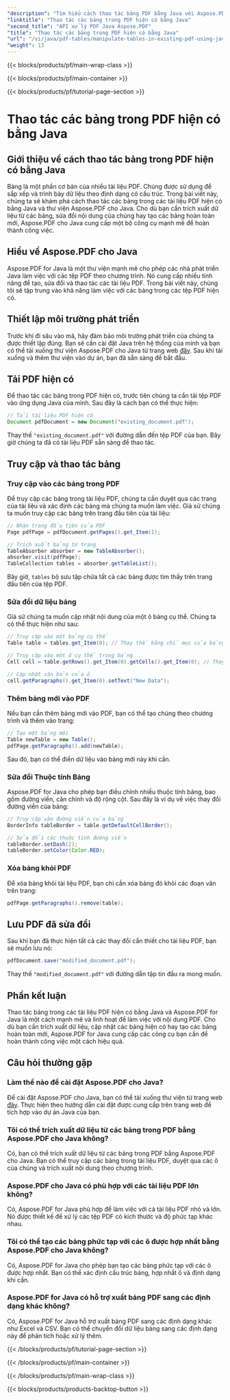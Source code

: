 ```yaml
---
"description": "Tìm hiểu cách thao tác bảng PDF bằng Java với Aspose.PDF for Java. Hướng dẫn từng bước này bao gồm trích xuất bảng, sửa đổi và nhiều hơn nữa để xử lý PDF hiệu quả."
"linktitle": "Thao tác các bảng trong PDF hiện có bằng Java"
"second_title": "API xử lý PDF Java Aspose.PDF"
"title": "Thao tác các bảng trong PDF hiện có bằng Java"
"url": "/vi/java/pdf-tables/manipulate-tables-in-existing-pdf-using-java/"
"weight": 13
---
```


{{< blocks/products/pf/main-wrap-class >}}

{{< blocks/products/pf/main-container >}}

{{< blocks/products/pf/tutorial-page-section >}}

# Thao tác các bảng trong PDF hiện có bằng Java


## Giới thiệu về cách thao tác bảng trong PDF hiện có bằng Java

Bảng là một phần cơ bản của nhiều tài liệu PDF. Chúng được sử dụng để sắp xếp và trình bày dữ liệu theo định dạng có cấu trúc. Trong bài viết này, chúng ta sẽ khám phá cách thao tác các bảng trong các tài liệu PDF hiện có bằng Java và thư viện Aspose.PDF cho Java. Cho dù bạn cần trích xuất dữ liệu từ các bảng, sửa đổi nội dung của chúng hay tạo các bảng hoàn toàn mới, Aspose.PDF cho Java cung cấp một bộ công cụ mạnh mẽ để hoàn thành công việc.

## Hiểu về Aspose.PDF cho Java

Aspose.PDF for Java là một thư viện mạnh mẽ cho phép các nhà phát triển Java làm việc với các tệp PDF theo chương trình. Nó cung cấp nhiều tính năng để tạo, sửa đổi và thao tác các tài liệu PDF. Trong bài viết này, chúng tôi sẽ tập trung vào khả năng làm việc với các bảng trong các tệp PDF hiện có.

## Thiết lập môi trường phát triển

Trước khi đi sâu vào mã, hãy đảm bảo môi trường phát triển của chúng ta được thiết lập đúng. Bạn sẽ cần cài đặt Java trên hệ thống của mình và bạn có thể tải xuống thư viện Aspose.PDF cho Java từ trang web [đây](https://releases.aspose.com/pdf/java/). Sau khi tải xuống và thêm thư viện vào dự án, bạn đã sẵn sàng để bắt đầu.

## Tải PDF hiện có

Để thao tác các bảng trong PDF hiện có, trước tiên chúng ta cần tải tệp PDF vào ứng dụng Java của mình. Sau đây là cách bạn có thể thực hiện:

```java
// Tải tài liệu PDF hiện có
Document pdfDocument = new Document("existing_document.pdf");
```

Thay thế `"existing_document.pdf"` với đường dẫn đến tệp PDF của bạn. Bây giờ chúng ta đã có tài liệu PDF sẵn sàng để thao tác.

## Truy cập và thao tác bảng

### Truy cập vào các bảng trong PDF

Để truy cập các bảng trong tài liệu PDF, chúng ta cần duyệt qua các trang của tài liệu và xác định các bảng mà chúng ta muốn làm việc. Giả sử chúng ta muốn truy cập các bảng trên trang đầu tiên của tài liệu:

```java
// Nhận trang đầu tiên của PDF
Page pdfPage = pdfDocument.getPages().get_Item(1);

// Trích xuất bảng từ trang
TableAbsorber absorber = new TableAbsorber();
absorber.visit(pdfPage);
TableCollection tables = absorber.getTableList();
```

Bây giờ, `tables` bộ sưu tập chứa tất cả các bảng được tìm thấy trên trang đầu tiên của tệp PDF.

### Sửa đổi dữ liệu bảng

Giả sử chúng ta muốn cập nhật nội dung của một ô bảng cụ thể. Chúng ta có thể thực hiện như sau:

```java
// Truy cập vào một bảng cụ thể
Table table = tables.get_Item(0); // Thay thế bằng chỉ mục của bảng bạn mong muốn

// Truy cập vào một ô cụ thể trong bảng
Cell cell = table.getRows().get_Item(0).getCells().get_Item(0); // Thay thế bằng chỉ số hàng và cột

// Cập nhật văn bản của ô
cell.getParagraphs().get_Item(0).setText("New Data");
```

### Thêm bảng mới vào PDF

Nếu bạn cần thêm bảng mới vào PDF, bạn có thể tạo chúng theo chương trình và thêm vào trang:

```java
// Tạo một bảng mới
Table newTable = new Table();
pdfPage.getParagraphs().add(newTable);
```

Sau đó, bạn có thể điền dữ liệu vào bảng mới này khi cần.

### Sửa đổi Thuộc tính Bảng

Aspose.PDF for Java cho phép bạn điều chỉnh nhiều thuộc tính bảng, bao gồm đường viền, căn chỉnh và độ rộng cột. Sau đây là ví dụ về việc thay đổi đường viền của bảng:

```java
// Truy cập vào đường viền của bảng
BorderInfo tableBorder = table.getDefaultCellBorder();

// Sửa đổi các thuộc tính đường viền
tableBorder.setDash(2);
tableBorder.setColor(Color.RED);
```

### Xóa bảng khỏi PDF

Để xóa bảng khỏi tài liệu PDF, bạn chỉ cần xóa bảng đó khỏi các đoạn văn trên trang:

```java
pdfPage.getParagraphs().remove(table);
```

## Lưu PDF đã sửa đổi

Sau khi bạn đã thực hiện tất cả các thay đổi cần thiết cho tài liệu PDF, bạn sẽ muốn lưu nó:

```java
pdfDocument.save("modified_document.pdf");
```

Thay thế `"modified_document.pdf"` với đường dẫn tập tin đầu ra mong muốn.

## Phần kết luận

Thao tác bảng trong các tài liệu PDF hiện có bằng Java và Aspose.PDF for Java là một cách mạnh mẽ và linh hoạt để làm việc với nội dung PDF. Cho dù bạn cần trích xuất dữ liệu, cập nhật các bảng hiện có hay tạo các bảng hoàn toàn mới, Aspose.PDF for Java cung cấp các công cụ bạn cần để hoàn thành công việc một cách hiệu quả.

## Câu hỏi thường gặp

### Làm thế nào để cài đặt Aspose.PDF cho Java?

Để cài đặt Aspose.PDF cho Java, bạn có thể tải xuống thư viện từ trang web [đây](https://releases.aspose.com/pdf/java/). Thực hiện theo hướng dẫn cài đặt được cung cấp trên trang web để tích hợp vào dự án Java của bạn.

### Tôi có thể trích xuất dữ liệu từ các bảng trong PDF bằng Aspose.PDF cho Java không?

Có, bạn có thể trích xuất dữ liệu từ các bảng trong PDF bằng Aspose.PDF cho Java. Bạn có thể truy cập các bảng trong tài liệu PDF, duyệt qua các ô của chúng và trích xuất nội dung theo chương trình.

### Aspose.PDF cho Java có phù hợp với các tài liệu PDF lớn không?

Có, Aspose.PDF for Java phù hợp để làm việc với cả tài liệu PDF nhỏ và lớn. Nó được thiết kế để xử lý các tệp PDF có kích thước và độ phức tạp khác nhau.

### Tôi có thể tạo các bảng phức tạp với các ô được hợp nhất bằng Aspose.PDF cho Java không?

Có, Aspose.PDF for Java cho phép bạn tạo các bảng phức tạp với các ô được hợp nhất. Bạn có thể xác định cấu trúc bảng, hợp nhất ô và định dạng khi cần.

### Aspose.PDF for Java có hỗ trợ xuất bảng PDF sang các định dạng khác không?

Có, Aspose.PDF for Java hỗ trợ xuất bảng PDF sang các định dạng khác như Excel và CSV. Bạn có thể chuyển đổi dữ liệu bảng sang các định dạng này để phân tích hoặc xử lý thêm.

{{< /blocks/products/pf/tutorial-page-section >}}

{{< /blocks/products/pf/main-container >}}

{{< /blocks/products/pf/main-wrap-class >}}

{{< blocks/products/products-backtop-button >}}